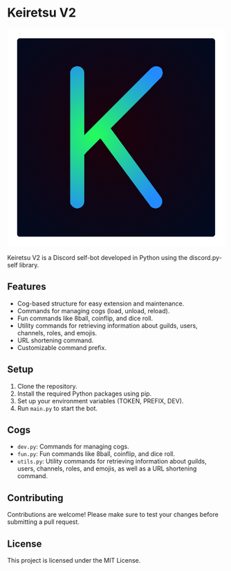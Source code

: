 # Keiretsu V2

![Keiretsu V2 Logo](https://raw.githubusercontent.com/LapisPhoenix/KeiretsuV2/main/keiretsu_v2.png)

Keiretsu V2 is a Discord self-bot developed in Python using the discord.py-self library.

## Features

- Cog-based structure for easy extension and maintenance.
- Commands for managing cogs (load, unload, reload).
- Fun commands like 8ball, coinflip, and dice roll.
- Utility commands for retrieving information about guilds, users, channels, roles, and emojis.
- URL shortening command.
- Customizable command prefix.

## Setup

1. Clone the repository.
2. Install the required Python packages using pip.
3. Set up your environment variables (TOKEN, PREFIX, DEV).
4. Run `main.py` to start the bot.

## Cogs

- `dev.py`: Commands for managing cogs.
- `fun.py`: Fun commands like 8ball, coinflip, and dice roll.
- `utils.py`: Utility commands for retrieving information about guilds, users, channels, roles, and emojis, as well as a URL shortening command.

## Contributing

Contributions are welcome! Please make sure to test your changes before submitting a pull request.

## License

This project is licensed under the MIT License.